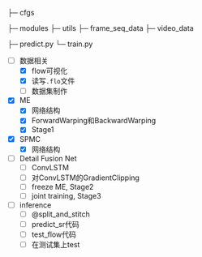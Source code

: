 
├─ cfgs

├─ modules
├─ utils
├─ frame_seq_data
├─ video_data

├─ predict.py
└─ train.py



- [ ] 数据相关
    - [x] flow可视化
    - [x] 读写`.flo`文件
    - [ ] 数据集制作

- [x] ME
    - [x] 网络结构
    - [x] ForwardWarping和BackwardWarping
    - [x] Stage1

- [x] SPMC
    - [x] 网络结构

- [ ] Detail Fusion Net
    - [ ] ConvLSTM
    - [ ] 对ConvLSTM的GradientClipping
    - [ ] freeze ME, Stage2
    - [ ] joint training, Stage3

- [ ] inference
    - [ ] @split_and_stitch
    - [ ] predict_sr代码
    - [ ] test_flow代码
    - [ ] 在测试集上test
